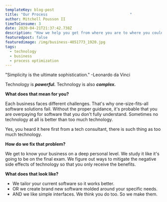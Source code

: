 ```yaml
---
templateKey: blog-post
title: "Our Process                                     "
author: Mitchell Pousson II
timeToConsume: 3
date: 2020-04-21T21:37:42.738Z
description: "How we help you get from where you are to where you could be. "
featuredpost: false
featuredimage: /img/business-4051773_1920.jpg
tags:
  - technology
  - business
  - process optimization
---
```

"Simplicity is the ultimate sophistication." -Leonardo da Vinci

Technology is ***powerful.*** Technology is also ***complex.***

**What does that mean for you?**

Each business faces different challenges. That's why one-size-fits-all software solutions fail. Without the proper guidance, it's probable that you are overpaying for software that you don't fully understand. Sometimes no technology at all is better than too much technology. 

Yes, you heard it here first from a tech consultant, there is such thing as too much technology.

**How do we fix that problem?**

We get to know your business on a deep personal level. We study it like it's going to be on the final exam. We figure out ways to mitigate the negative side effects of technology so that you only receive the benefits. 

**What does that look like?**

* We tailor your current software so it works better.
* OR we create brand new software molded around your specific needs.
* AND we like simple interfaces. We think you do too. So we make them.